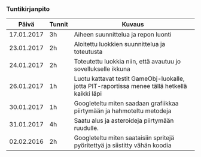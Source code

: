### Tuntikirjanpito
Päivä | Tunnit | Kuvaus
--------------- | ----- | ------
17.01.2017 | 3h | Aiheen suunnittelua ja repon luonti
23.01.2017 | 2h | Aloitettu luokkien suunnittelua ja toteutusta
24.01.2017 | 2h | Toteutettu luokkia niin, että avautuu jo sovellukselle ikkuna
26.01.2017 | 1h | Luotu kattavat testit GameObj-luokalle, jotta PIT-raportissa menee tällä hetkellä kaikki läpi
30.01.2017 | 1h | Googleteltu miten saadaan grafiikkaa piirtymään ja hahmoteltu metodeja
31.01.2017 | 4h | Saatu alus ja asteroideja piirtymään ruudulle.
02.02.2016 | 2h | Googleteltu miten saataisiin spritejä pyöritettyä ja siistitty vähän koodia